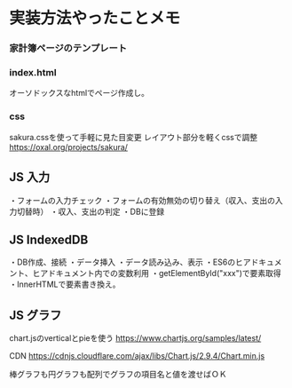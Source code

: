 # 実装方法やったことメモ
### 家計簿ページのテンプレート
### index.html
オーソドックスなhtmlでページ作成し。
### css
sakura.cssを使って手軽に見た目変更
レイアウト部分を軽くcssで調整
https://oxal.org/projects/sakura/

## JS 入力
・フォームの入力チェック
・フォームの有効無効の切り替え（収入、支出の入力切替時）
・収入、支出の判定
・DBに登録

## JS IndexedDB
・DB作成、接続
・データ挿入
・データ読み込み、表示
・ES6のヒアドキュメント、ヒアドキュメント内での変数利用
・getElementById("xxx")で要素取得
・InnerHTMLで要素書き換え。


## JS グラフ
chart.jsのverticalとpieを使う
https://www.chartjs.org/samples/latest/

CDN
https://cdnjs.cloudflare.com/ajax/libs/Chart.js/2.9.4/Chart.min.js

棒グラフも円グラフも配列でグラフの項目名と値を渡せばＯＫ

